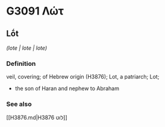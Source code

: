 # G3091 Λώτ

## Lṓt

_(lote | lote | lote)_

### Definition

veil, covering; of Hebrew origin (H3876); Lot, a patriarch; Lot; 

- the son of Haran and nephew to Abraham

### See also

[[H3876.md|H3876 לוט]]

